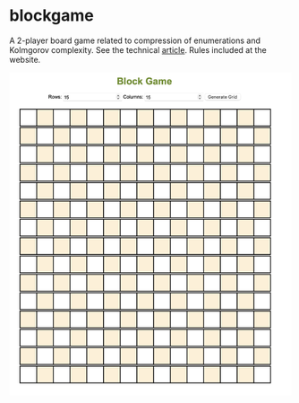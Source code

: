 # blockgame
A 2-player board game related to compression of enumerations and Kolmgorov complexity. See the technical  [article](https://arxiv.org/abs/2304.03030). Rules included at the website.

![](img/evenImg.png)
